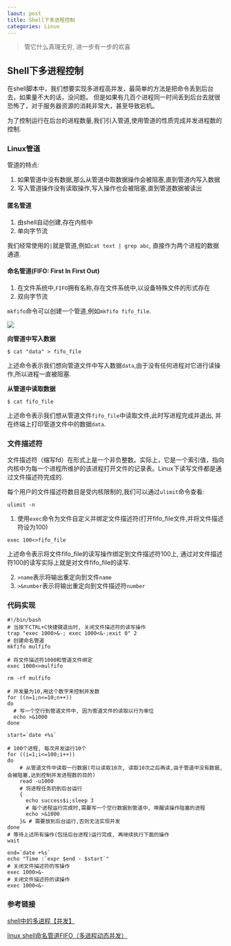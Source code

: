 ```yaml
---
laout: post
title: Shell下多进程控制
categories: Linux
---
```


> 管它什么真理无穷, 进一步有一步的欢喜

## Shell下多进程控制

在shell脚本中，我们想要实现多进程高并发，最简单的方法是把命令丢到后台去，如果量不大的话，没问题。 但是如果有几百个进程同一时间丢到后台去就很恐怖了，对于服务器资源的消耗非常大，甚至导致宕机。

为了控制运行在后台的进程数量,我们引入管道,使用管道的性质完成并发进程数的控制.

### Linux管道

管道的特点: 

1. 如果管道中没有数据,那么从管道中取数据操作会被阻塞,直到管道内写入数据
2. 写入管道操作没有读取操作,写入操作也会被阻塞,直到管道数据被读出

#### 匿名管道

1. 由shell自动创建,存在内核中
2. 单向字节流

我们经常使用的`|`就是管道,例如`cat text | grep abc`, 直接作为两个进程的数据通道.

#### 命名管道(FIFO: First In First Out)

1. 在文件系统中,`FIFO`拥有名称,存在文件系统中,以设备特殊文件的形式存在
2. 双向字节流

`mkfifo`命令可以创建一个管道,例如`mkfifo fifo_file`.

![](images/mkfifo.png)

**向管道中写入数据**

```
$ cat "data" > fifo_file
```

上述命令表示我们想向管道文件中写入数据`data`,由于没有任何进程对它进行读操作,所以进程一直被阻塞.

**从管道中读取数据**

```
$ cat fifo_file
```

上述命令表示我们想从管道文件`fifo_file`中读取文件,此时写进程完成并退出, 并在终端上打印管道文件中的数据`data`.

### 文件描述符

文件描述符（缩写fd）在形式上是一个非负整数。实际上，它是一个索引值，指向内核中为每一个进程所维护的该进程打开文件的记录表。Linux下读写文件都是通过文件描述符完成的.

每个用户的文件描述符数目是受内核限制的,我们可以通过`ulimit`命令查看:

```shell
ulimit -n
```

1. 使用`exec`命令为文件自定义并绑定文件描述符(打开fifo_file文件,并将文件描述符设为100)

```shell
exec 100<>fifo_file
```

上述命令表示将文件fifo_file的读写操作绑定到文件描述符100上, 通过对文件描述符100的读写实际上就是对文件fifo_file的读写.

2. `>name`表示将输出重定向到文件`name`
3. `>&number`表示将输出重定向到文件描述符`number`


### 代码实现

```shell
#!/bin/bash
# 当按下CTRL+C快捷键退出时, 关闭文件描述符的读写操作
trap "exec 1000>&-; exec 1000<&-;exit 0" 2
# 创建命名管道
mkfifo mulfifo

# 将文件描述符1000和管道文件绑定
exec 1000<>mulfifo

rm -rf mulfifo

# 并发量为10,用这个数字来控制并发数
for ((n=1;n<=10;n++))
do
  # 写一个空行到管道文件中, 因为管道文件的读取以行为单位
  echo >&1000
done

start=`date +%s`

# 100个进程, 每次并发运行10个
for ((i=1;i<=100;i++))
do
    # 从管道文件中读取一行数据(可以读取10次, 读取10次之后再读,由于管道中没有数据, 会被阻塞,达到控制并发进程数的目的)
    read -u1000
    # 将进程任务扔到后台运行
    {
      echo success$i;sleep 3
      # 每个进程运行完成时,需要写一个空行数据到管道中, 唤醒读操作阻塞的进程
      echo >&1000
    }& # 需要放到后台运行,否则无法实现并发
done
# 等待上述所有操作(包括后台进程)运行完成, 再继续执行下面的操作
wait

end=`date +%s`
echo "Time :`expr $end - $start`"
# 关闭文件描述符的写操作
exec 1000>&-
# 关闭文件描述符的读操作
exec 1000<&- 
```

### 参考链接

[shell中的多进程【并发】](https://blog.51cto.com/fuwenchao/1564573)

[linux shell命名管道FIFO（多进程动态并发）](https://blog.csdn.net/qq_32642039/article/details/78624210)